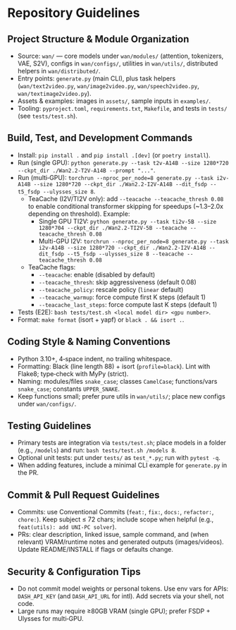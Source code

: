 # Repository Guidelines

## Project Structure & Module Organization
- Source: `wan/` — core models under `wan/modules/` (attention, tokenizers, VAE, S2V), configs in `wan/configs/`, utilities in `wan/utils/`, distributed helpers in `wan/distributed/`.
- Entry points: `generate.py` (main CLI), plus task helpers (`wan/text2video.py`, `wan/image2video.py`, `wan/speech2video.py`, `wan/textimage2video.py`).
- Assets & examples: images in `assets/`, sample inputs in `examples/`.
- Tooling: `pyproject.toml`, `requirements.txt`, `Makefile`, and tests in `tests/` (see `tests/test.sh`).

## Build, Test, and Development Commands
- Install: `pip install .` and `pip install .[dev]` (or `poetry install`).
- Run (single GPU): `python generate.py --task t2v-A14B --size 1280*720 --ckpt_dir ./Wan2.2-T2V-A14B --prompt "..."`.
- Run (multi‑GPU): `torchrun --nproc_per_node=8 generate.py --task i2v-A14B --size 1280*720 --ckpt_dir ./Wan2.2-I2V-A14B --dit_fsdp --t5_fsdp --ulysses_size 8`.
  - TeaCache (I2V/TI2V only): add `--teacache --teacache_thresh 0.08` to enable conditional transformer skipping for speedups (~1.3–2.0x depending on threshold). Example:
    - Single GPU TI2V: `python generate.py --task ti2v-5B --size 1280*704 --ckpt_dir ./Wan2.2-TI2V-5B --teacache --teacache_thresh 0.08`
    - Multi-GPU I2V: `torchrun --nproc_per_node=8 generate.py --task i2v-A14B --size 1280*720 --ckpt_dir ./Wan2.2-I2V-A14B --dit_fsdp --t5_fsdp --ulysses_size 8 --teacache --teacache_thresh 0.08`
  - TeaCache flags:
    - `--teacache`: enable (disabled by default)
    - `--teacache_thresh`: skip aggressiveness (default 0.08)
    - `--teacache_policy`: rescale policy (`linear` default)
    - `--teacache_warmup`: force compute first K steps (default 1)
    - `--teacache_last_steps`: force compute last K steps (default 1)
- Tests (E2E): `bash tests/test.sh <local model dir> <gpu number>`.
- Format: `make format` (isort + yapf) or `black . && isort .`.

## Coding Style & Naming Conventions
- Python 3.10+, 4‑space indent, no trailing whitespace.
- Formatting: Black (line length 88) + isort (`profile=black`). Lint with Flake8; type‑check with MyPy (strict).
- Naming: modules/files `snake_case`; classes `CamelCase`; functions/vars `snake_case`; constants `UPPER_SNAKE`.
- Keep functions small; prefer pure utils in `wan/utils/`; place new configs under `wan/configs/`.

## Testing Guidelines
- Primary tests are integration via `tests/test.sh`; place models in a folder (e.g., `/models`) and run: `bash tests/test.sh /models 8`.
- Optional unit tests: put under `tests/` as `test_*.py`; run with `pytest -q`.
- When adding features, include a minimal CLI example for `generate.py` in the PR.

## Commit & Pull Request Guidelines
- Commits: use Conventional Commits (`feat:`, `fix:`, `docs:`, `refactor:`, `chore:`). Keep subject ≤ 72 chars; include scope when helpful (e.g., `feat(utils): add UNI-PC solver`).
- PRs: clear description, linked issue, sample command, and (when relevant) VRAM/runtime notes and generated outputs (images/videos). Update README/INSTALL if flags or defaults change.

## Security & Configuration Tips
- Do not commit model weights or personal tokens. Use env vars for APIs: `DASH_API_KEY` (and `DASH_API_URL` for intl). Add secrets via your shell, not code.
- Large runs may require ≥80GB VRAM (single GPU); prefer FSDP + Ulysses for multi‑GPU.

